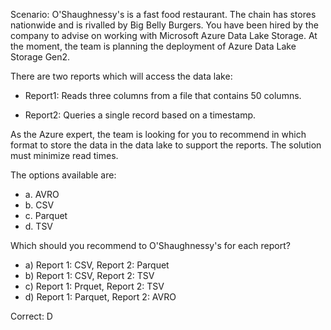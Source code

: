 Scenario: O'Shaughnessy's is a fast food restaurant. The chain has stores nationwide and is rivalled by Big Belly Burgers. You have been hired by the company to advise on working with Microsoft Azure Data Lake Storage. At the moment, the team is planning the deployment of Azure Data Lake Storage Gen2.

There are two reports which will access the data lake:

- Report1: Reads three columns from a file that contains 50 columns.

- Report2: Queries a single record based on a timestamp.

As the Azure expert, the team is looking for you to recommend in which format to store the data in the data lake to support the reports. The solution must minimize read times.

The options available are:

- a. AVRO
- b. CSV
- c. Parquet
- d. TSV

Which should you recommend to O'Shaughnessy's for each report?

- a) Report 1: CSV, Report 2: Parquet
- b) Report 1: CSV, Report 2: TSV
- c) Report 1: Prquet, Report 2: TSV
- d) Report 1: Parquet, Report 2: AVRO

Correct: D